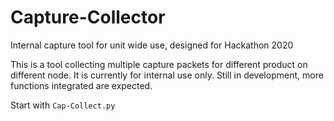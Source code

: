 # Capture-Collector
Internal capture tool for unit wide use, designed for Hackathon 2020

This is a tool collecting multiple capture packets for different product on different node. It is currently for internal use only.
Still in development, more functions integrated are expected.

Start with `Cap-Collect.py`
